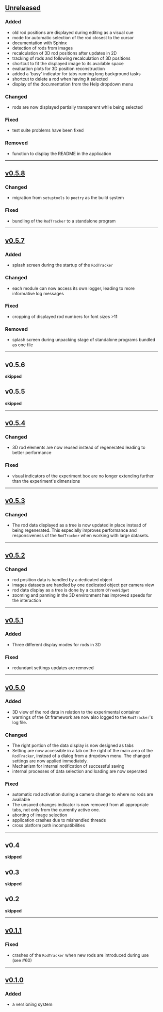 ## [Unreleased]

### Added
- old rod positions are displayed during editing as a visual cue
- mode for automatic selection of the rod closest to the cursor
- documentation with Sphinx
- detection of rods from images
- recalculation of 3D rod positions after updates in 2D
- tracking of rods and following recalculation of 3D positions
- shortcut to fit the displayed image to its available space
- evaluation plots for 3D position reconstruction
- added a 'busy' indicator for tabs running long background tasks
- shortcut to delete a rod when having it selected
- display of the documentation from the Help dropdown menu

### Changed
- rods are now displayed partially transparent while being selected

### Fixed
- test suite problems have been fixed

### Removed
- function to display the README in the application

---

## [v0.5.8]
### Changed
- migration from `setuptools` to `poetry` as the build system
### Fixed
- bundling of the `RodTracker` to a standalone program

---

## [v0.5.7]
### Added
- splash screen during the startup of the `RodTracker`
### Changed
- each module can now access its own logger, leading to more informative log messages
### Fixed
- cropping of displayed rod numbers for font sizes >11
### Removed
- splash screen during unpacking stage of standalone programs bundled as one file

---

## v0.5.6
**skipped**
## v0.5.5
**skipped**

---

## [v0.5.4]
### Changed
- 3D rod elements are now reused instead of regenerated leading to better performance
### Fixed
- visual indicators of the experiment box are no longer extending further than the experiment's dimensions

---

## [v0.5.3]
### Changed
- The rod data displayed as a tree is now updated in place instead of being regenerated.
This especially improves performance and responsiveness of the `RodTracker` when working with large datasets.

---

## [v0.5.2]
### Changed
- rod position data is handled by a dedicated object
- images datasets are handled by one dedicated object per camera view
- rod data display as a tree is done by a custom `QTreeWidget`
- zooming and panning in the 3D environment has improved speeds for the interaction

---

## [v0.5.1]
### Added
- Three different display modes for rods in 3D
### Fixed
- redundant settings updates are removed

---

## [v0.5.0]
### Added
- 3D view of the rod data in relation to the experimental container
- warnings of the Qt framework are now also logged to the `RodTracker`'s log file.
### Changed
- The right portion of the data display is now designed as tabs
- Setting are now accessible in a tab on the right of the main area of the `RodTracker`, instead of a dialog from a dropdown menu. The changed settings are now applied immediately.
- Mechanism for internal notification of successful saving
- internal processes of data selection and loading are now seperated
### Fixed
- automatic rod activation during a camera change to where no rods are available
- The unsaved changes indicator is now removed from all appropriate tabs, not only from the currently active one.
- aborting of image selection
- application crashes due to mishandled threads
- cross platform path incompatibilities

---

## v0.4
**skipped**
## v0.3
**skipped**
## v0.2
**skipped**

---

## [v0.1.1]
### Fixed
- crashes of the `RodTracker` when new rods are introduced during use (see #60)

---

## [v0.1.0]
### Added
- a versioning system

[Unreleased]: https://github.com/ANP-Granular/Track_Gui/compare/v0.5.8...HEAD
[v0.5.8]: https://github.com/ANP-Granular/Track_Gui/compare/v0.5.7...v0.5.8
[v0.5.7]: https://github.com/ANP-Granular/Track_Gui/compare/v0.5.4...v0.5.7
[v0.5.4]: https://github.com/ANP-Granular/Track_Gui/compare/v0.5.3...v0.5.4
[v0.5.3]: https://github.com/ANP-Granular/Track_Gui/compare/v0.5.2...v0.5.3
[v0.5.2]: https://github.com/ANP-Granular/Track_Gui/compare/v0.5.1...v0.5.2
[v0.5.1]: https://github.com/ANP-Granular/Track_Gui/compare/v0.5.0...v0.5.1
[v0.5.0]: https://github.com/ANP-Granular/Track_Gui/compare/v0.1.1...v0.5.0
[v0.1.1]: https://github.com/ANP-Granular/Track_Gui/compare/v0.1.0...v0.1.1
[v0.1.0]: https://github.com/ANP-Granular/Track_Gui/releases/tag/v0.1.0